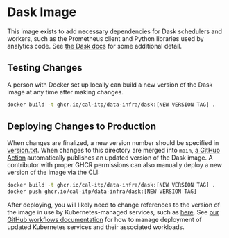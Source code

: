 # Dask Image

This image exists to add necessary dependencies for Dask schedulers
and workers, such as the Prometheus client and Python libraries
used by analytics code. See [the Dask docs](https://docs.dask.org/en/stable/how-to/manage-environments.html)
for some additional detail.

## Testing Changes

A person with Docker set up locally can build a new version of the Dask image at any time after making changes.

```bash
docker build -t ghcr.io/cal-itp/data-infra/dask:[NEW VERSION TAG] .
```

## Deploying Changes to Production

When changes are finalized, a new version number should be specified in [version.txt](./version.txt). When changes to this directory are merged into `main`, [a GitHub Action](../../.github/workflows/build-dask-image.yml) automatically publishes an updated version of the Dask image. A contributor with proper GHCR permissions can also manually deploy a new version of the image via the CLI:

```bash
docker build -t ghcr.io/cal-itp/data-infra/dask:[NEW VERSION TAG] .
docker push ghcr.io/cal-itp/data-infra/dask:[NEW VERSION TAG]
```

After deploying, you will likely need to change references to the version of the image in use by Kubernetes-managed services, such as [here](../../kubernetes/apps/charts/dask/values.yaml). See [our GitHub workflows documentation](../../.github/workflows#service-yml-workflows) for how to manage deployment of updated Kubernetes services and their associated workloads.
